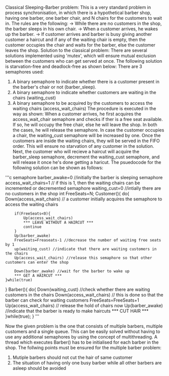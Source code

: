
Classical Sleeping-Barber problem:
This is a very standard problem in process synchronisation, in which there is a hypothetical barber shop,
having one barber, one barber chair, and N chairs for the customers to wait in.
The rules are the following:
-> While there are no customers in the shop, the barber sleeps in his own chair.
-> When a customer arrives, he wakes up the barber.
-> If customer arrives and barber is busy giving another customer a haircut and if any of the
waiting chair is empty, then the customer occupies the chair and waits for the barber, else the
customer leaves the shop.
Solution to the classical problem:
There are several solutions implemented using 'mutex', which will ensure mutual exclusion between
the customers who can get served at once. The following solution is starvation-free and deadlock-free
as shown below:
There are 3 semaphores used:
1) A binary semaphore to indicate whether there is a customer present in the barber's chair or not (barber_sleep).
2) A binary semaphore to indicate whether customers are waiting in the chairs (waiting_cust)
3) A binary semaphore to be acquired by the customers to access the waiting chairs (access_wait_chairs)
The procedure is executed in the way as shown:
When a customer arrives, he first acquires the access_wait_chair semaphore and checks if ther is a free seat available.
If so, he will occupy the free chair, else he will leave the shop. In both the cases, he will release the semaphore.
In case the customer occupies a chair, the waiting_cust semaphore will be increased by one.
Once the customers are inside the waiting chairs, they will be served in the FIFO order. This will ensure no starvation of
any customer in the solution. Next, the customer who will recieve a haircut will acquire the barber_sleep semaphore, decrement the
waiting_cust semaphore, and will release it once he's done getting a haricut.
The psuedocode for the following solution can be shown as follows:

'''c
semaphore barber_awake=0 //initially the barber is sleeping
semaphore access_wait_chairs=1 // if this is 1, then the waiting chairs can be incremented or decremented
semaphore waiting_cust=0 //intially there are no customers in the shop
int FreeSeats=N;
Customer(){
    do{
        Down(access_wait_chairs) // a customer initially acquires the semaphore to access the waiting chairs
        
        if(FreeSeats<0){
            Up(access_wait_chairs)
            *** LEAVE WITHOUT A HAIRCUT ***
            continue
        }
        Up(barber_awake)
        FreeSeats=Freaseats-1 //decrease the number of waiting free seats by 1
        up(waiting_cust) //indicate that there are waiting customers in the chairs
        Up(access_wait_chairs) //release this semaphore so that other customers can enter the shop
        
        Down(barber_awake) //wait for the barber to wake up
        *** GET A HAIRCUT ***
    }while(true)
}
Barber(){
    do{
        Down(waiting_cust) //check whether there are waiting customers in the chairs
        Down(access_wait_chairs) // this is done so that the barber can check for waiting customers 
        FreeSeats=FreeSeats+1
        Up(access_wait_chairs) // release the hold of chairs now
        Up(barber_awake) //indicate that the barber is ready to make haircuts
        *** CUT HAIR ***
    }while(true);
}
'''

Now the given problem is the one that consists of multiple barbers, multiple customers and a single queue.
This can be easily solved without having to use any additional semaphores by using the concept of multithreading.
A thread which executes Barber() has to be initialised for each barber in the shop.
The follwing points must be ensured for the multiple barber problem:
1) Mutiple barbers should not cut the hair of same customer
2) The situation of having only one busy barber while all other barbers are asleep should be avoided
